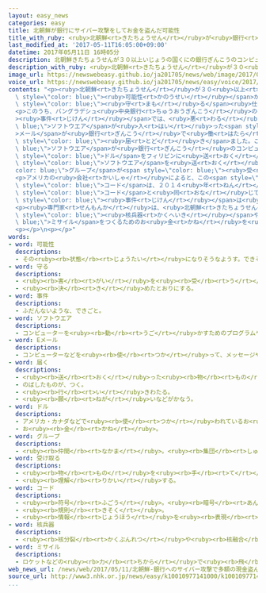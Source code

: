 ```yaml
---
layout: easy_news
categories: easy
title: 北朝鮮が銀行にサイバー攻撃をしてお金を盗んだ可能性
title_with_ruby: <ruby>北朝鮮<rt>きたちょうせん</rt></ruby>が<ruby>銀行<rt>ぎんこう</rt></ruby>にサイバー<ruby>攻撃<rt>こうげき</rt></ruby>をしてお<ruby>金<rt>かね</rt></ruby>を<ruby>盗<rt>ぬす</rt></ruby>んだ<ruby>可能性<rt>かのうせい</rt></ruby>
last_modified_at: '2017-05-11T16:05:00+09:00'
datetime: 2017年05月11日 16時05分
description: 北朝鮮きたちょうせんが３０以上いじょうの国くにの銀行ぎんこうのコンピューターにサイバー攻撃こうげきをして、お金かねを盗ぬすんだ可能性かのうせいが高たかいことがわかりました。
description_with_ruby: <ruby>北朝鮮<rt>きたちょうせん</rt></ruby>が３０<ruby>以上<rt>いじょう</rt></ruby>の<ruby>国<rt>くに</rt></ruby>の<ruby>銀行<rt>ぎんこう</rt></ruby>のコンピューターにサイバー<ruby>攻撃<rt>こうげき</rt></ruby>をして、お<ruby>金<rt>かね</rt></ruby>を<ruby>盗<rt>ぬす</rt></ruby>んだ<ruby>可能性<rt>かのうせい</rt></ruby>が<ruby>高<rt>たか</rt></ruby>いことがわかりました。
image_url: https://newswebeasy.github.io/ja201705/news/web/image/2017/05/11/k10010977141000.jpg
voice_url: https://newswebeasy.github.io/ja201705/news/easy/voice/2017/05/11/k10010977141000.mp3
contents: "<p><ruby>北朝鮮<rt>きたちょうせん</rt></ruby>が３０<ruby>以上<rt>いじょう</rt></ruby>の<ruby>国<rt>くに</rt></ruby>の<ruby>銀行<rt>ぎんこう</rt></ruby>のコンピューターにサイバー<ruby>攻撃<rt>こうげき</rt></ruby>をして、お<ruby>金<rt>かね</rt></ruby>を<ruby>盗<rt>ぬす</rt></ruby>んだ<span\
  \ style=\"color: blue;\"><ruby>可能性<rt>かのうせい</rt></ruby></span>が<ruby>高<rt>たか</rt></ruby>いことがわかりました。コンピューターの<ruby>安全<rt>あんぜん</rt></ruby>を<span\
  \ style=\"color: blue;\"><ruby>守<rt>まも</rt></ruby>る</span><ruby>仕事<rt>しごと</rt></ruby>をしているアメリカやロシアの<ruby>会社<rt>かいしゃ</rt></ruby>が<ruby>調<rt>しら</rt></ruby>べてわかりました。</p>\n\
  <p>このうち、バングラデシュ<ruby>中央銀行<rt>ちゅうおうぎんこう</rt></ruby>の<span style=\"color: blue;\"\
  ><ruby>事件<rt>じけん</rt></ruby></span>では、<ruby>悪<rt>わる</rt></ruby>い<span style=\"color:\
  \ blue;\">ソフトウエア</span>が<ruby>入<rt>はい</rt></ruby>った<span style=\"color: blue;\"\
  >メール</span>が<ruby>銀行<rt>ぎんこう</rt></ruby>で<ruby>働<rt>はたら</rt></ruby>いている<ruby>人<rt>ひと</rt></ruby>に<span\
  \ style=\"color: blue;\"><ruby>届<rt>とど</rt></ruby>き</span>ました。この<span style=\"color:\
  \ blue;\">ソフトウエア</span>が<ruby>銀行<rt>ぎんこう</rt></ruby>のコンピューターに<ruby>入<rt>はい</rt></ruby>って、８１００<ruby>万<rt>まん</rt></ruby><span\
  \ style=\"color: blue;\">ドル</span>をフィリピンに<ruby>送<rt>おく</rt></ruby>りました。お<ruby>金<rt>かね</rt></ruby>は、<span\
  \ style=\"color: blue;\">ソフトウエア</span>を<ruby>送<rt>おく</rt></ruby>った<span style=\"\
  color: blue;\">グループ</span>が<span style=\"color: blue;\"><ruby>受<rt>う</rt></ruby>け<ruby>取<rt>と</rt></ruby>っ</span>たと<ruby>考<rt>かんが</rt></ruby>えられています。</p>\n\
  <p>アメリカの<ruby>会社<rt>かいしゃ</rt></ruby>によると、この<span style=\"color: blue;\">ソフトウエア</span>に<ruby>使<rt>つか</rt></ruby>われていた<span\
  \ style=\"color: blue;\">コード</span>は、２０１４<ruby>年<rt>ねん</rt></ruby>に<ruby>映画<rt>えいが</rt></ruby><ruby>会社<rt>がいしゃ</rt></ruby>がサイバー<ruby>攻撃<rt>こうげき</rt></ruby>されたときの<span\
  \ style=\"color: blue;\">コード</span>と<ruby>同<rt>おな</rt></ruby>じでした。アメリカのＦＢＩは、２０１４<ruby>年<rt>ねん</rt></ruby>の<span\
  \ style=\"color: blue;\"><ruby>事件<rt>じけん</rt></ruby></span>は<ruby>北朝鮮<rt>きたちょうせん</rt></ruby>が<ruby>行<rt>おこな</rt></ruby>ったと<ruby>言<rt>い</rt></ruby>っています。</p>\n\
  <p><ruby>専門家<rt>せんもんか</rt></ruby>は、<ruby>北朝鮮<rt>きたちょうせん</rt></ruby>がサイバー<ruby>攻撃<rt>こうげき</rt></ruby>で<span\
  \ style=\"color: blue;\"><ruby>核兵器<rt>かくへいき</rt></ruby></span>や<span style=\"color:\
  \ blue;\">ミサイル</span>をつくるためのお<ruby>金<rt>かね</rt></ruby>を<ruby>集<rt>あつ</rt></ruby>めていると<ruby>心配<rt>しんぱい</rt></ruby>しています。</p>\n\
  <p></p>\n<p></p>"
words:
- word: 可能性
  descriptions:
  - その<ruby><rb>状態</rb><rt>じょうたい</rt></ruby>になりそうなようす。できそうなようす。
- word: 守る
  descriptions:
  - <ruby><rb>害</rb><rt>がい</rt></ruby>を<ruby><rb>受</rb><rt>う</rt></ruby>けないように、<ruby><rb>防</rb><rt>ふせ</rt></ruby>ぐ。
  - <ruby><rb>決</rb><rt>き</rt></ruby>めたとおりにする。
- word: 事件
  descriptions:
  - ふだんないような、できごと。
- word: ソフトウエア
  descriptions:
  - コンピューターを<ruby><rb>動</rb><rt>うご</rt></ruby>かすためのプログラムや<ruby><rb>技術</rb><rt>ぎじゅつ</rt></ruby>。ソフト。
- word: Eメール
  descriptions:
  - コンピューターなどを<ruby><rb>使</rb><rt>つか</rt></ruby>って、メッセージやデータなどのやりとりをする<ruby><rb>仕組</rb><rt>しく</rt></ruby>み。<ruby><rb>電子</rb><rt>でんし</rt></ruby>メール。メール。
- word: 届く
  descriptions:
  - <ruby><rb>送</rb><rt>おく</rt></ruby>った<ruby><rb>物</rb><rt>もの</rt></ruby>が<ruby><rb>着</rb><rt>つ</rt></ruby>く。
  - のばしたものが、つく。
  - <ruby><rb>行</rb><rt>い</rt></ruby>きわたる。
  - <ruby><rb>願</rb><rt>ねが</rt></ruby>いなどがかなう。
- word: ドル
  descriptions:
  - アメリカ・カナダなどで<ruby><rb>使</rb><rt>つか</rt></ruby>われているお<ruby><rb>金</rb><rt>かね</rt></ruby>の<ruby><rb>単位</rb><rt>たんい</rt></ruby>。１ドルは１００セント。
  - お<ruby><rb>金</rb><rt>かね</rt></ruby>。
- word: グループ
  descriptions:
  - <ruby><rb>仲間</rb><rt>なかま</rt></ruby>。<ruby><rb>集団</rb><rt>しゅうだん</rt></ruby>。
- word: 受け取る
  descriptions:
  - <ruby><rb>物</rb><rt>もの</rt></ruby>を<ruby><rb>手</rb><rt>て</rt></ruby>に<ruby><rb>収</rb><rt>おさ</rt></ruby>める。
  - <ruby><rb>理解</rb><rt>りかい</rt></ruby>する。
- word: コード
  descriptions:
  - <ruby><rb>符号</rb><rt>ふごう</rt></ruby>。<ruby><rb>暗号</rb><rt>あんごう</rt></ruby>。
  - <ruby><rb>規則</rb><rt>きそく</rt></ruby>。
  - <ruby><rb>情報</rb><rt>じょうほう</rt></ruby>を<ruby><rb>表現</rb><rt>ひょうげん</rt></ruby>するための<ruby><rb>符号</rb><rt>ふごう</rt></ruby>の<ruby><rb>体系</rb><rt>たいけい</rt></ruby>。
- word: 核兵器
  descriptions:
  - <ruby><rb>核分裂</rb><rt>かくぶんれつ</rt></ruby>や<ruby><rb>核融合</rb><rt>かくゆうごう</rt></ruby>によって<ruby><rb>出</rb><rt>で</rt></ruby>るエネルギーを<ruby><rb>利用</rb><rt>りよう</rt></ruby>した<ruby><rb>兵器</rb><rt>へいき</rt></ruby>。<ruby><rb>原子爆弾</rb><rt>げんしばくだん</rt></ruby>や、<ruby><rb>水素爆弾</rb><rt>すいそばくだん</rt></ruby>など。
- word: ミサイル
  descriptions:
  - ロケットなどの<ruby><rb>力</rb><rt>ちから</rt></ruby>で<ruby><rb>飛</rb><rt>と</rt></ruby>び、<ruby><rb>誘導</rb><rt>ゆうどう</rt></ruby><ruby><rb>装置</rb><rt>そうち</rt></ruby>によって、<ruby><rb>目標</rb><rt>もくひょう</rt></ruby>をとらえる<ruby><rb>爆弾</rb><rt>ばくだん</rt></ruby>。<ruby><rb>誘導弾</rb><rt>ゆうどうだん</rt></ruby>。
web_news_url: /news/web/2017/05/11/北朝鮮-銀行へのサイバー攻撃で多額の現金盗んだか/
source_url: http://www3.nhk.or.jp/news/easy/k10010977141000/k10010977141000.html
...
```

